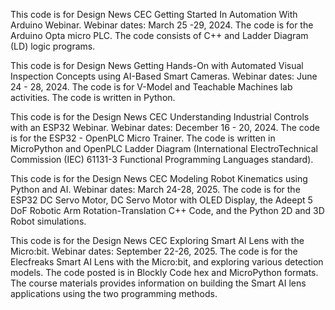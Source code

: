 This code is for Design News CEC Getting Started In Automation With Arduino Webinar. Webinar dates: March 25 -29, 2024.
The code is for the Arduino Opta micro PLC. The code consists of C++ and Ladder Diagram (LD) logic programs.

This code is for Design News Getting Hands-On with Automated Visual Inspection Concepts using AI-Based Smart Cameras. Webinar dates: June 24 - 28, 2024.
The code is for V-Model and Teachable Machines lab activities. The code is written in Python.

This code is for the Design News CEC Understanding Industrial Controls with an ESP32 Webinar. Webinar dates: December 16 - 20, 2024. The code is for the ESP32 - OpenPLC Micro Trainer. The code is written in MicroPython and OpenPLC Ladder Diagram (International ElectroTechnical Commission (IEC) 61131-3 Functional Programming Languages standard).

This code is for the Design News CEC Modeling Robot Kinematics using Python and AI. Webinar dates: March 24-28, 2025. The code is for the ESP32 DC Servo Motor, DC Servo Motor with OLED Display, the Adeept 5 DoF Robotic Arm Rotation-Translation C++ Code, and the Python 2D and 3D Robot simulations.

This code is for the Design News CEC Exploring Smart AI Lens with the Micro:bit. Webinar dates: September 22-26, 2025. The code is for the Elecfreaks Smart AI Lens with the Micro:bit, and exploring various detection models. The code posted is in Blockly Code hex and MicroPython formats. The course materials provides information on building the Smart AI lens applications using the two programming methods.

